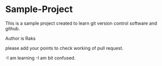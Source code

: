 # Sample-Project
This is a sample project created to learn git version control software and github.

Author is Raks

please add your points to check working of pull request.

-I am learning
-I am bit confused.
